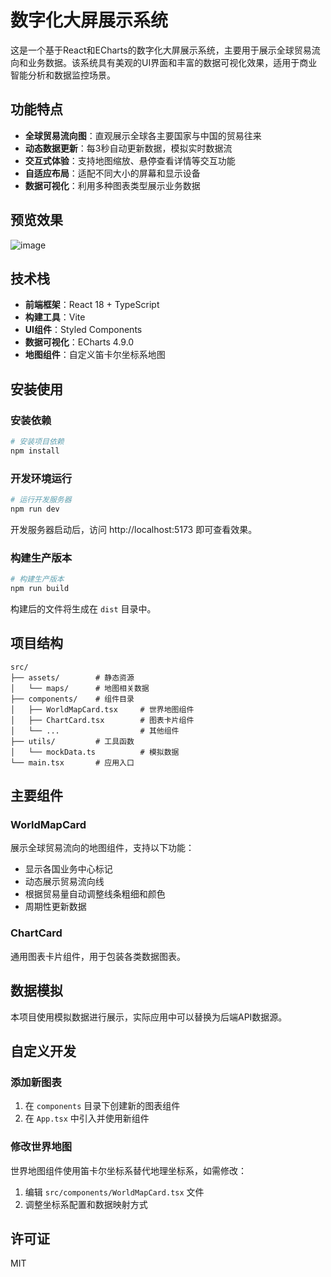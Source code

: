 # 数字化大屏展示系统

这是一个基于React和ECharts的数字化大屏展示系统，主要用于展示全球贸易流向和业务数据。该系统具有美观的UI界面和丰富的数据可视化效果，适用于商业智能分析和数据监控场景。

## 功能特点

- **全球贸易流向图**：直观展示全球各主要国家与中国的贸易往来
- **动态数据更新**：每3秒自动更新数据，模拟实时数据流
- **交互式体验**：支持地图缩放、悬停查看详情等交互功能
- **自适应布局**：适配不同大小的屏幕和显示设备
- **数据可视化**：利用多种图表类型展示业务数据

## 预览效果

![image](https://github.com/user-attachments/assets/25fb34ac-bebf-4161-a249-03e8b186c7d1)


## 技术栈

- **前端框架**：React 18 + TypeScript
- **构建工具**：Vite
- **UI组件**：Styled Components
- **数据可视化**：ECharts 4.9.0
- **地图组件**：自定义笛卡尔坐标系地图

## 安装使用

### 安装依赖

```bash
# 安装项目依赖
npm install
```

### 开发环境运行

```bash
# 运行开发服务器
npm run dev
```

开发服务器启动后，访问 http://localhost:5173 即可查看效果。

### 构建生产版本

```bash
# 构建生产版本
npm run build
```

构建后的文件将生成在 `dist` 目录中。

## 项目结构

```
src/
├── assets/        # 静态资源
│   └── maps/      # 地图相关数据
├── components/    # 组件目录
│   ├── WorldMapCard.tsx     # 世界地图组件
│   ├── ChartCard.tsx        # 图表卡片组件
│   └── ...                  # 其他组件
├── utils/         # 工具函数
│   └── mockData.ts          # 模拟数据
└── main.tsx       # 应用入口
```

## 主要组件

### WorldMapCard

展示全球贸易流向的地图组件，支持以下功能：

- 显示各国业务中心标记
- 动态展示贸易流向线
- 根据贸易量自动调整线条粗细和颜色
- 周期性更新数据

### ChartCard

通用图表卡片组件，用于包装各类数据图表。

## 数据模拟

本项目使用模拟数据进行展示，实际应用中可以替换为后端API数据源。

## 自定义开发

### 添加新图表

1. 在 `components` 目录下创建新的图表组件
2. 在 `App.tsx` 中引入并使用新组件

### 修改世界地图

世界地图组件使用笛卡尔坐标系替代地理坐标系，如需修改：

1. 编辑 `src/components/WorldMapCard.tsx` 文件
2. 调整坐标系配置和数据映射方式

## 许可证

MIT
